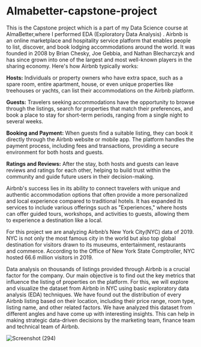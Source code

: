 # Almabetter-capstone-project
This is the Capstone project which is a part of my Data Science course at AlmaBetter,where I performed EDA (Exploratory Data Analysis) .
Airbnb is an online marketplace and hospitality service platform that enables people to list, discover, and book lodging accommodations around the world. It was founded in 2008 by Brian Chesky, Joe Gebbia, and Nathan Blecharczyk and has since grown into one of the largest and most well-known players in the sharing economy.
Here's how Airbnb typically works:

**Hosts:** Individuals or property owners who have extra space, such as a spare room, entire apartment, house, or even unique properties like treehouses or yachts, can list their accommodations on the Airbnb platform.

**Guests:** Travelers seeking accommodations have the opportunity to browse through the listings, search for properties that match their preferences, and book a place to stay for short-term periods, ranging from a single night to several weeks.

**Booking and Payment:** When guests find a suitable listing, they can book it directly through the Airbnb website or mobile app. The platform handles the payment process, including fees and transactions, providing a secure environment for both hosts and guests.

**Ratings and Reviews:** After the stay, both hosts and guests can leave reviews and ratings for each other, helping to build trust within the community and guide future users in their decision-making.

Airbnb's success lies in its ability to connect travelers with unique and authentic accommodation options that often provide a more personalized and local experience compared to traditional hotels. It has expanded its services to include various offerings such as "Experiences," where hosts can offer guided tours, workshops, and activities to guests, allowing them to experience a destination like a local.

For this project we are analyzing Airbnb’s New York City(NYC) data of 2019. NYC is not only the most famous city in the world but also top global destination for visitors drawn to its museums, entertainment, restaurants and commerce. According to the Office of New York State Comptroller, NYC hosted 66.6 million visitors in 2019.

Data analysis on thousands of listings provided through Airbnb is a crucial factor for the company. Our main objective is to find out the key metrics that influence the listing of properties on the platform. For this, we will explore and visualize the dataset from Airbnb in NYC using basic exploratory data analysis (EDA) techniques. We have found out the distribution of every Airbnb listing based on their location, including their price range, room type, listing name, and other related factors. We have analyzed this dataset from different angles and have come up with interesting insights. This can help in making strategic data-driven decisions by the marketing team, finance team and technical team of Airbnb.


![Screenshot (294)](https://github.com/deepshikhachadokar/Almabetter-capstone-project/assets/127601650/e240c879-296e-445d-b25f-ea83b56561c9)
